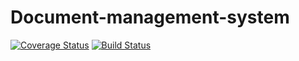 # Document-management-system

[![Coverage Status](https://coveralls.io/repos/github/andela-johia/document-management-system/badge.svg?branch=staging)](https://coveralls.io/github/andela-johia/document-management-system?branch=staging)
[![Build Status](https://travis-ci.org/andela-johia/Document-management-system.svg?branch=master)](https://travis-ci.org/andela-johia/Document-management-system)
